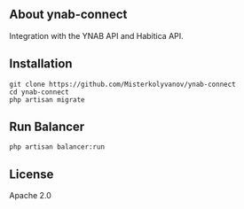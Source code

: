 ## About ynab-connect
Integration with the YNAB API and Habitica API. 

## Installation
```
git clone https://github.com/Misterkolyvanov/ynab-connect 
cd ynab-connect
php artisan migrate
```

## Run Balancer
```
php artisan balancer:run
```

## License
Apache 2.0
